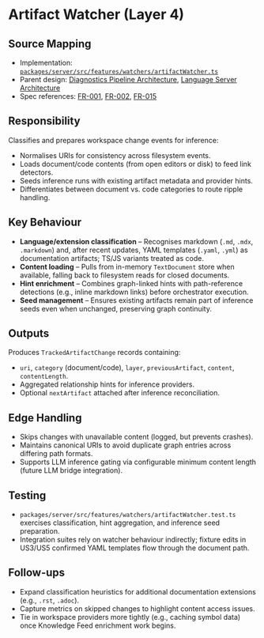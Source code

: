 # Artifact Watcher (Layer 4)

## Source Mapping
- Implementation: [`packages/server/src/features/watchers/artifactWatcher.ts`](../../../packages/server/src/features/watchers/artifactWatcher.ts)
- Parent design: [Diagnostics Pipeline Architecture](../../layer-3/diagnostics-pipeline.mdmd.md), [Language Server Architecture](../../layer-3/language-server-architecture.mdmd.md)
- Spec references: [FR-001](../../../specs/001-link-aware-diagnostics/spec.md#functional-requirements), [FR-002](../../../specs/001-link-aware-diagnostics/spec.md#functional-requirements), [FR-015](../../../specs/001-link-aware-diagnostics/spec.md#functional-requirements)

## Responsibility
Classifies and prepares workspace change events for inference:
- Normalises URIs for consistency across filesystem events.
- Loads document/code contents (from open editors or disk) to feed link detectors.
- Seeds inference runs with existing artifact metadata and provider hints.
- Differentiates between document vs. code categories to route ripple handling.

## Key Behaviour
- **Language/extension classification** – Recognises markdown (`.md`, `.mdx`, `.markdown`) and, after recent updates, YAML templates (`.yaml`, `.yml`) as documentation artifacts; TS/JS variants treated as code.
- **Content loading** – Pulls from in-memory `TextDocument` store when available, falling back to filesystem reads for closed documents.
- **Hint enrichment** – Combines graph-linked hints with path-reference detections (e.g., inline markdown links) before orchestrator execution.
- **Seed management** – Ensures existing artifacts remain part of inference seeds even when unchanged, preserving graph continuity.

## Outputs
Produces `TrackedArtifactChange` records containing:
- `uri`, `category` (document/code), `layer`, `previousArtifact`, `content`, `contentLength`.
- Aggregated relationship hints for inference providers.
- Optional `nextArtifact` attached after inference reconciliation.

## Edge Handling
- Skips changes with unavailable content (logged, but prevents crashes).
- Maintains canonical URIs to avoid duplicate graph entries across differing path formats.
- Supports LLM inference gating via configurable minimum content length (future LLM bridge integration).

## Testing
- `packages/server/src/features/watchers/artifactWatcher.test.ts` exercises classification, hint aggregation, and inference seed preparation.
- Integration suites rely on watcher behaviour indirectly; fixture edits in US3/US5 confirmed YAML templates flow through the document path.

## Follow-ups
- Expand classification heuristics for additional documentation extensions (e.g., `.rst`, `.adoc`).
- Capture metrics on skipped changes to highlight content access issues.
- Tie in workspace providers more tightly (e.g., caching symbol data) once Knowledge Feed enrichment work begins.
